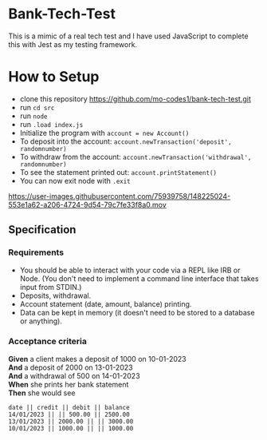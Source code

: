 # Bank-Tech-Test

This is a mimic of a real tech test and I have used JavaScript to complete this with Jest as my testing framework. 

# How to Setup

- clone this repository https://github.com/mo-codes1/bank-tech-test.git
- run ```cd src```
- run ```node```
- run ```.load index.js```
- Initialize the program with ```account = new Account()```
- To deposit into the account: ```account.newTransaction('deposit', randomnumber)```
- To withdraw from the account: ```account.newTransaction('withdrawal', randomnumber)```
- To see the statement printed out: ```account.printStatement()```
- You can now exit node with ```.exit```



https://user-images.githubusercontent.com/75939758/148225024-553e1a62-a206-4724-9d54-79c7fe33f8a0.mov






## Specification

### Requirements

* You should be able to interact with your code via a REPL like IRB or Node.  (You don't need to implement a command line interface that takes input from STDIN.)
* Deposits, withdrawal.
* Account statement (date, amount, balance) printing.
* Data can be kept in memory (it doesn't need to be stored to a database or anything).

### Acceptance criteria

**Given** a client makes a deposit of 1000 on 10-01-2023  
**And** a deposit of 2000 on 13-01-2023  
**And** a withdrawal of 500 on 14-01-2023  
**When** she prints her bank statement  
**Then** she would see

```
date || credit || debit || balance
14/01/2023 || || 500.00 || 2500.00
13/01/2023 || 2000.00 || || 3000.00
10/01/2023 || 1000.00 || || 1000.00
```

